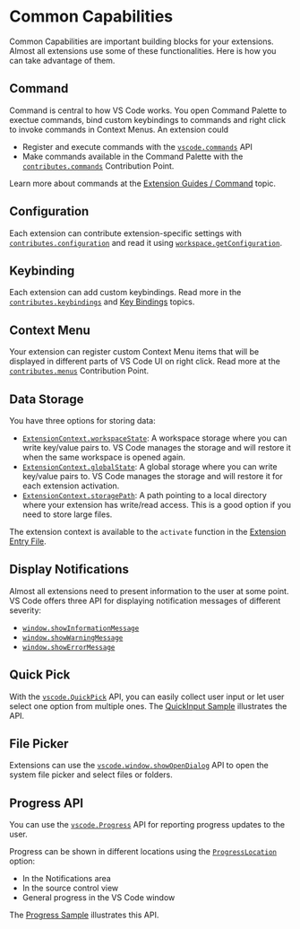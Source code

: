 ---
---

# Common Capabilities

Common Capabilities are important building blocks for your extensions. Almost all extensions use some of these functionalities. Here is how you can take advantage of them.

## Command

Command is central to how VS Code works. You open Command Palette to exectue commands, bind custom keybindings to commands and right click to invoke commands in Context Menus. An extension could

- Register and execute commands with the [`vscode.commands`](/api/references/vscode-api#commands) API
- Make commands available in the Command Palette with the [`contributes.commands`](/api/references/contribution-points#contributes.commands) Contribution Point.

Learn more about commands at the [Extension Guides / Command](/api/extension-guides/command) topic.

## Configuration

Each extension can contribute extension-specific settings with [`contributes.configuration`](/api/references/contribution-points#contributes.configuration) and read it using [`workspace.getConfiguration`](/api/references/vscode-api#workspace.getConfiguration).

## Keybinding

Each extension can add custom keybindings. Read more in the [`contributes.keybindings`](/api/references/contribution-points#contributes.keybindings) and [Key Bindings](https://code.visualstudio.com/docs/getstarted/keybindings) topics.

## Context Menu

Your extension can register custom Context Menu items that will be displayed in different parts of VS Code UI on right click. Read more at the [`contributes.menus`](/api/references/contribution-points#contributes.menus) Contribution Point.

## Data Storage

You have three options for storing data:

- [`ExtensionContext.workspaceState`](/api/references/vscode-api#ExtensionContext.workspaceState): A workspace storage where you can write key/value pairs to. VS Code manages the storage and will restore it when the same workspace is opened again.
- [`ExtensionContext.globalState`](/api/references/vscode-api#ExtensionContext.globalState): A global storage where you can write key/value pairs to. VS Code manages the storage and will restore it for each extension activation.
- [`ExtensionContext.storagePath`](/api/references/vscode-api#ExtensionContext.storagePath): A path pointing to a local directory where your extension has write/read access. This is a good option if you need to store large files.

The extension context is available to the `activate` function in the [Extension Entry File](/api/get-started/extension-anatomy#extension-entry-file).

## Display Notifications

Almost all extensions need to present information to the user at some point. VS Code offers three API for displaying notification messages of different severity:

- [`window.showInformationMessage`](/api/references/vscode-api#window.showInformationMessage)
- [`window.showWarningMessage`](/api/references/vscode-api#window.showWarningMessage)
- [`window.showErrorMessage`](/api/references/vscode-api#window.showErrorMessage)

## Quick Pick

With the [`vscode.QuickPick`](/api/references/vscode-api#QuickPick) API, you can easily collect user input or let user select one option from multiple ones. The [QuickInput Sample](https://github.com/Microsoft/vscode-extension-samples/tree/master/quickinput-sample) illustrates the API.

## File Picker

Extensions can use the [`vscode.window.showOpenDialog`](/api/references/vscode-api#vscode.window.showOpenDialog) API to open the system file picker and select files or folders.

## Progress API

You can use the [`vscode.Progress`](/api/references/vscode-api#Progress) API for reporting progress updates to the user.

Progress can be shown in different locations using the [`ProgressLocation`](/api/references/vscode-api#ProgressLocation) option:

- In the Notifications area
- In the source control view
- General progress in the VS Code window

The [Progress Sample](https://github.com/Microsoft/vscode-extension-samples/tree/master/progress-sample) illustrates this API.
